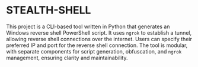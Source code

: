 # STEALTH-SHELL
This project is a CLI-based tool written in Python that generates an Windows reverse shell PowerShell script. It uses `ngrok` to establish a tunnel, allowing reverse shell connections over the internet. Users can specify their preferred IP and port for the reverse shell connection. The tool is modular, with separate components for script generation, obfuscation, and `ngrok` management, ensuring clarity and maintainability.
